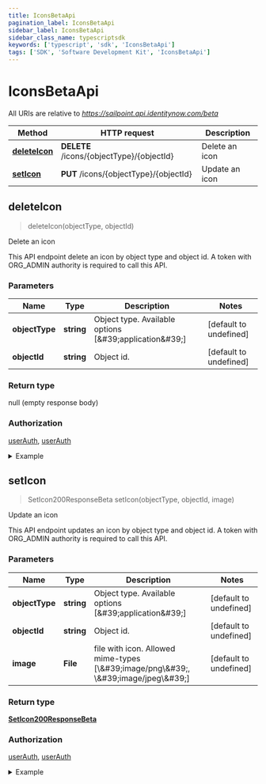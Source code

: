 ```yaml
---
title: IconsBetaApi
pagination_label: IconsBetaApi
sidebar_label: IconsBetaApi
sidebar_class_name: typescriptsdk
keywords: ['typescript', 'sdk', 'IconsBetaApi'] 
tags: ['SDK', 'Software Development Kit', 'IconsBetaApi']
---
```


# IconsBetaApi

All URIs are relative to *https://sailpoint.api.identitynow.com/beta*

Method | HTTP request | Description
------------- | ------------- | -------------
[**deleteIcon**](IconsBetaApi.md#deleteIcon) | **DELETE** /icons/{objectType}/{objectId} | Delete an icon
[**setIcon**](IconsBetaApi.md#setIcon) | **PUT** /icons/{objectType}/{objectId} | Update an icon



## deleteIcon

> deleteIcon(objectType, objectId)

Delete an icon

This API endpoint delete an icon by object type and object id. A token with ORG_ADMIN authority is required to call this API.

### Parameters


Name | Type | Description  | Notes
------------- | ------------- | ------------- | -------------
 **objectType** | **string**| Object type. Available options [\&#39;application\&#39;] | [default to undefined]
 **objectId** | **string**| Object id. | [default to undefined]

### Return type

null (empty response body)

### Authorization

[userAuth](https://developer.sailpoint.com/docs/api/v3/identity-security-cloud-v-3-api#authentication), [userAuth](https://developer.sailpoint.com/docs/api/v3/identity-security-cloud-v-3-api#authentication)

<details>
<summary>Example</summary>

```javascript
import { Configuration, IconsBetaApi } from "sailpoint-api-client";
const apiConfig = new Configuration();
const iconsBetaApi = new IconsBetaApi(apiConfig);
const objectType : string = "application"; // Object type. Available options [\'application\']
const objectId : string = "a291e870-48c3-4953-b656-fb5ce2a93169"; // Object id.
const val = await iconsBetaApi.deleteIcon(objectType, objectId);
console.log('API called successfully.');
```
</details>


## setIcon

> SetIcon200ResponseBeta setIcon(objectType, objectId, image)

Update an icon

This API endpoint updates an icon by object type and object id. A token with ORG_ADMIN authority is required to call this API.

### Parameters


Name | Type | Description  | Notes
------------- | ------------- | ------------- | -------------
 **objectType** | **string**| Object type. Available options [\&#39;application\&#39;] | [default to undefined]
 **objectId** | **string**| Object id. | [default to undefined]
 **image** | **File**| file with icon. Allowed mime-types [\\\&#39;image/png\\\&#39;, \\\&#39;image/jpeg\\\&#39;] | [default to undefined]

### Return type

[**SetIcon200ResponseBeta**](../Models/SetIcon200ResponseBeta.md)

### Authorization

[userAuth](https://developer.sailpoint.com/docs/api/v3/identity-security-cloud-v-3-api#authentication), [userAuth](https://developer.sailpoint.com/docs/api/v3/identity-security-cloud-v-3-api#authentication)

<details>
<summary>Example</summary>

```javascript
import { Configuration, IconsBetaApi } from "sailpoint-api-client";
const apiConfig = new Configuration();
const iconsBetaApi = new IconsBetaApi(apiConfig);
const objectType : string = "application"; // Object type. Available options [\'application\']
const objectId : string = "a291e870-48c3-4953-b656-fb5ce2a93169"; // Object id.
const image : File = BINARY_DATA_HERE; // file with icon. Allowed mime-types [\\\'image/png\\\', \\\'image/jpeg\\\']
const val = await iconsBetaApi.setIcon(objectType, objectId, image);
console.log('API called successfully. Returned data: ' + val.data);
```
</details>

